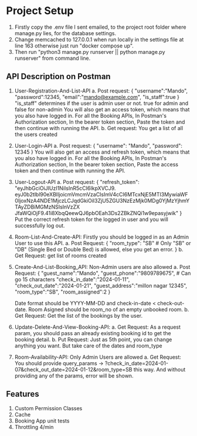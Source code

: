 # Project Setup
1. Firstly copy the .env file I sent emailed, to the project root folder where manage.py lies, for the database settings.
2. Change memcached to 127.0.0.1 when run locally in the settings file at line 163 otherwise just run "docker compose up".
3. Then run "python3 manage.py runserver || python manage.py runserver" from command line.

## API Description on Postman
1. User-Registration-And-List-API
    a. Post request: {
        "username":"Mando",
        "password":12345,
        "email":"mando@example.com",
        "is_staff":true
    }
    "is_staff" determines if the user is admin user or not. true for admin and false for non-admin
    You will also get an access token, which means that you also have logged in. For all the Booking APIs, In Postman's Authorization section,
    In the bearer token section, Paste the token and then continue with running the API.
    b. Get request: You get a list of all the users created
2. User-Login-API
    a. Post request: {
        "username": "Mando",
        "password": 12345
    }
    You will also get an access and refresh token, which means that you also have logged in. For all the Booking APIs, In Postman's Authorization section,
    In the bearer token section, Paste the access token and then continue with running the API. 
3. User-Logout-API
    a. Post request: {
        "refresh_token": "eyJhbGciOiJIUzI1NiIsInR5cCI6IkpXVCJ9.                             eyJ0b2tlbl90eXBlIjoicmVmcmVzaCIsImV4cCI6MTcxNjE5MTI3MywiaWF0IjoxNzA4NDE1MjczLCJqdGkiOiI3ZjU5ZGU3NzEzMjk0MDg0YjMzYjhmYTAyZDBiMGMzNSIsInVzZX  JfaWQiOjF9.41i8XbqQeewQJ6pbOEah3Ds2ZBkZNQi1w9epasyjwik"
        }
    Put the correct refresh token for the logged in user and you will successfully log out.
4. Room-List-And-Create-API: Firstly you should be logged in as an Admin User to use this API.
    a. Post Request: {
        "room_type": "SB" # Only "SB" or "DB" (Single Bed or Double Bed) is allowed, else you get an error.
    }
    b. Get Request: get list of rooms created
5. Create-And-List-Booking_API: Non-Admin users are also allowed
    a. Post Request: {
        "guest_name":"Mando",
        "guest_phone":"9809789675", # Can go 15 characters
        "check_in_date":"2024-01-11",
        "check_out_date":"2024-01-21",
        "guest_address":"millon nagar 12345",
        "room_type":"SB",
        "room_assigned":2
    }

    Date format should be YYYY-MM-DD and check-in-date < check-out-date. Room Asigned should be room_no of an empty unbooked room.
    b. Get Request: Get the list of the bookings by the user.
6. Update-Delete-And-View-Booking-API:
    a. Get Request: As a request param, you should pass an already existing booking id to get the booking detail.
    b. Put Request: Just as 5th point, you can change anything you want. But take care of the dates and room_type
7. Room-Availability-API: Only Admin Users are allowed
    a. Get Request: You should provide query_params
        -> ?check_in_date=2024-01-07&check_out_date=2024-01-12&room_type=SB
        this way. And without providing any of the params, error will be shown.

## Features
1. Custom Permission Classes
2. Cache
3. Booking App unit tests
4. Throttling 4/min